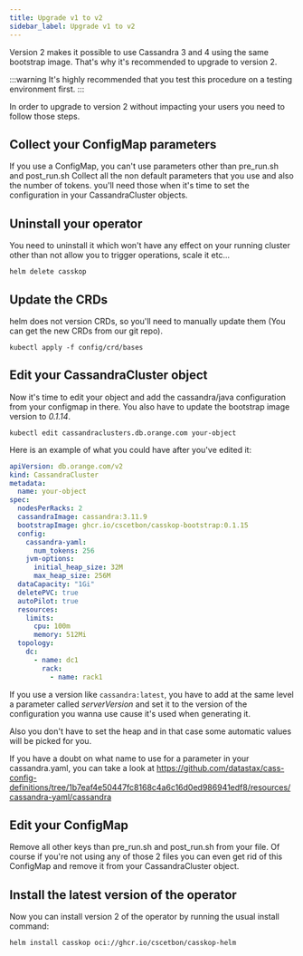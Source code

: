 ```yaml
---
title: Upgrade v1 to v2
sidebar_label: Upgrade v1 to v2
---
```


Version 2 makes it possible to use Cassandra 3 and 4 using the same bootstrap image. That's why it's recommended to
upgrade to version 2.

:::warning
It's highly recommended that you test this procedure on a testing environment first.
:::

In order to upgrade to version 2 without impacting your users you need to follow those steps.

## Collect your ConfigMap parameters
If you use a ConfigMap, you can't use parameters other than pre_run.sh and post_run.sh
Collect all the non default parameters that you use and also the number of tokens. you'll
need those when it's time to set the configuration in your CassandraCluster objects.

## Uninstall your operator
You need to uninstall it which won't have any effect on your running cluster other than
not allow you to trigger operations, scale it etc...
```shell
helm delete casskop
```

## Update the CRDs
helm does not version CRDs, so you'll need to manually update them (You can get the
new CRDs from our git repo).
```shell
kubectl apply -f config/crd/bases
```

## Edit your CassandraCluster object
Now it's time to edit your object and add the cassandra/java configuration from your configmap in there.
You also have to update the bootstrap image version to *0.1.14*.
```shell
kubectl edit cassandraclusters.db.orange.com your-object
```

Here is an example of what you could have after you've edited it:
```yaml
apiVersion: db.orange.com/v2
kind: CassandraCluster
metadata:
  name: your-object
spec:
  nodesPerRacks: 2
  cassandraImage: cassandra:3.11.9
  bootstrapImage: ghcr.io/cscetbon/casskop-bootstrap:0.1.15
  config:
    cassandra-yaml:
      num_tokens: 256
    jvm-options:
      initial_heap_size: 32M
      max_heap_size: 256M
  dataCapacity: "1Gi"
  deletePVC: true
  autoPilot: true
  resources:
    limits:
      cpu: 100m
      memory: 512Mi
  topology:
    dc:
      - name: dc1
        rack:
          - name: rack1
```

If you use a version like `cassandra:latest`, you have to add at the
same level a parameter called _serverVersion_ and set it to the version of
the configuration you wanna use cause it's used when generating it.

Also you don't have to set the heap and in that case some automatic values
will be picked for you.


If you have a doubt on what name to use for a parameter in your cassandra.yaml,
you can take a look at https://github.com/datastax/cass-config-definitions/tree/1b7eaf4e50447fc8168c4a6c16d0ed986941edf8/resources/cassandra-yaml/cassandra

## Edit your ConfigMap
Remove all other keys than pre_run.sh and post_run.sh from your file.
Of course if you're not using any of those 2 files you can even get rid of this
ConfigMap and remove it from your CassandraCluster object.

## Install the latest version of the operator
Now you can install version 2 of the operator by running the usual install
command:
```shell
helm install casskop oci://ghcr.io/cscetbon/casskop-helm
```
